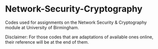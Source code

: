 # Network-Security-Cryptography
Codes used for assignments on the Network Security &amp; Cryptography module at University of Birmingham.

Disclaimer:
For those codes that are adaptations of available ones online, their reference will be at the end of them.
